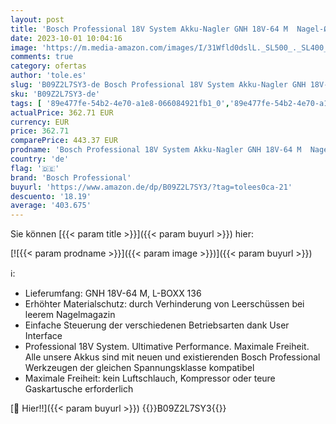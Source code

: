 ```yaml
---
layout: post
title: 'Bosch Professional 18V System Akku-Nagler GNH 18V-64 M  Nagel-Ø 1 6 mm  max. Nagellänge 64 mm  ohne Akkus und Ladegerät  in L-BOXX 136 '
date: 2023-10-01 10:04:16
image: 'https://m.media-amazon.com/images/I/31Wfld0dslL._SL500_._SL400_.jpg'
comments: true
category: ofertas
author: 'tole.es'
slug: 'B09Z2L7SY3-de Bosch Professional 18V System Akku-Nagler GNH 18V-64 M...'
sku: 'B09Z2L7SY3-de'
tags: [ '89e477fe-54b2-4e70-a1e8-066084921fb1_0','89e477fe-54b2-4e70-a1e8-066084921fb1_1101','Arborist Merchandising Root','Baumarkt','Elektro- & Handwerkzeuge','Elektrowerkzeuge','KABELLOS','Nagler & Tacker','Self Service','Special Features Stores','bosch professional','🇩🇪', ]
actualPrice: 362.71 EUR
currency: EUR
price: 362.71
comparePrice: 443.37 EUR
prodname: 'Bosch Professional 18V System Akku-Nagler GNH 18V-64 M  Nagel-Ø 1 6 mm  max. Nagellänge 64 mm  ohne Akkus und Ladegerät  in L-BOXX 136 '
country: 'de'
flag: '🇩🇪'
brand: 'Bosch Professional'
buyurl: 'https://www.amazon.de/dp/B09Z2L7SY3/?tag=tolees0ca-21'
descuento: '18.19'
average: '403.675'
---
```


Sie können [{{< param title >}}]({{< param buyurl >}}) hier:

[![{{< param prodname >}}]({{< param image >}})]({{< param buyurl >}})

ℹ️:

- Lieferumfang: GNH 18V-64 M, L-BOXX 136
- Erhöhter Materialschutz: durch Verhinderung von Leerschüssen bei leerem Nagelmagazin
- Einfache Steuerung der verschiedenen Betriebsarten dank User Interface
- Professional 18V System. Ultimative Performance. Maximale Freiheit. Alle unsere Akkus sind mit neuen und existierenden Bosch Professional Werkzeugen der gleichen Spannungsklasse kompatibel
- Maximale Freiheit: kein Luftschlauch, Kompressor oder teure Gaskartusche erforderlich

[🛒 Hier!!]({{< param buyurl >}})
{{<world>}}B09Z2L7SY3{{</world>}}
